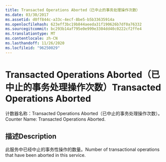 ```yaml
---
title: Transacted Operations Aborted（已中止的事务处理操作次数）
ms.date: 03/30/2017
ms.assetid: d0ff844c-a33c-4ecf-8be5-b5b33635914a
ms.openlocfilehash: 623eff3bc19b844aeeda31f190626b7df0a76332
ms.sourcegitcommit: bc293b14af795e0e999e3304dd40c0222cf2ffe4
ms.translationtype: MT
ms.contentlocale: zh-CN
ms.lasthandoff: 11/26/2020
ms.locfileid: "96250029"
---
```

# <a name="transacted-operations-aborted"></a><span data-ttu-id="a2dc0-102">Transacted Operations Aborted（已中止的事务处理操作次数）</span><span class="sxs-lookup"><span data-stu-id="a2dc0-102">Transacted Operations Aborted</span></span>

<span data-ttu-id="a2dc0-103">计数器名称：Transacted Operations Aborted（已中止的事务处理操作次数）。</span><span class="sxs-lookup"><span data-stu-id="a2dc0-103">Counter Name: Transacted Operations Aborted.</span></span>  
  
## <a name="description"></a><span data-ttu-id="a2dc0-104">描述</span><span class="sxs-lookup"><span data-stu-id="a2dc0-104">Description</span></span>  

 <span data-ttu-id="a2dc0-105">此服务中已经中止的事务性操作的数量。</span><span class="sxs-lookup"><span data-stu-id="a2dc0-105">Number of transactional operations that have been aborted in this service.</span></span>
